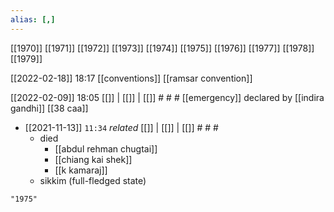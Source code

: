 ```yaml
---
alias: [,]
---
```

[[1970]] [[1971]] [[1972]] [[1973]] [[1974]] [[1975]] [[1976]] [[1977]] [[1978]] [[1979]]

[[2022-02-18]] 18:17 [[conventions]]
[[ramsar convention]]

[[2022-02-09]] 18:05 [[]] | [[]] | [[]] # # #
[[emergency]] declared by [[indira gandhi]]
[[38 caa]]

- [[2021-11-13]]  `11:34` _related_ [[]] | [[]] | [[]] # # #
	- died
		- [[abdul rehman chugtai]]
		- [[chiang kai shek]]
		- [[k kamaraj]]
	- sikkim (full-fledged state)
```query
"1975"
```